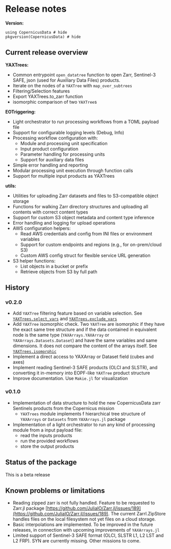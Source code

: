 # Release notes

**Version:**
```@example env
using CopernicusData # hide
pkgversion(CopernicusData) # hide
```

## Current release overview

**YAXTrees:**

* Common entrypoint `open_datatree` function to open Zarr, Sentinel-3 SAFE, json (used for Auxiliary Data Files) products.
* Iterate on the nodes of a `YAXTree` with `map_over_subtrees`
* Filtering/Selection features
* Export YAXTrees.to_zarr function
* isomorphic comparison of two `YAXTree`s

**EOTriggering:**

* Light orchestrator to run processing workflows from a TOML payload file
* Support for configurable logging levels (Debug, Info)
* Processing workflow configuration with:
  * Module and processing unit specification
  * Input product configuration
  * Parameter handling for processing units
  * Support for auxiliary data files
* Simple error handling and reporting
* Modular processing unit execution through function calls
* Support for multiple input products as YAXTrees

**utils:**

* Utilities for uploading Zarr datasets and files to S3-compatible object storage
* Functions for walking Zarr directory structures and uploading all contents with correct content types
* Support for custom S3 object metadata and content type inference
* Error handling and logging for upload operations
* AWS configuration helpers:
  * Read AWS credentials and config from INI files or environment variables
  * Support for custom endpoints and regions (e.g., for on-prem/cloud S3)
  * Custom AWS config struct for flexible service URL generation
* S3 helper functions:
  * List objects in a bucket or prefix
  * Retrieve objects from S3 by full path

## History

### v0.2.0

* Add `YAXTree` filtering feature based on variable selection. See [`YAXTrees.select_vars`](@ref) and [`YAXTrees.exclude_vars`](@ref)
* Add `YAXTree` isomorphic check. Two `YAXTree` are isomorphic if they have the exact same tree structure and if the data contained in equivalent node
is the same type (`YAXArrays.YAXArray` or `YAXArrays.Datasets.Dataset`) and have the same variables and same dimensions. 
It does not compare the content of the arrays itself. See [`YAXTrees.isomorphic`](@ref)
* Implement a direct access to YAXArray or Dataset field (cubes and axes)
* Implement reading Sentinel-3 SAFE products (OLCI and SLSTR), and converting it in-memory into EOPF-like `YAXTree` product structure
* Improve documentation. Use `Makie.jl` for visualization

### v0.1.0

* Implementation of data structure to hold the new CopernicusData zarr Sentinels products from the Copernicus mission
    * `YAXTrees` module implements f hierarchical tree structure of `YAXArrays` or `Datasets` from `YAXArrays.jl` package
* Implementation of a light orchestrator to run any kind of processing module from a input payload file: 
    * read the inputs products
    * run the provided workflows
    * store the output products

## Status of the package

This is a beta release

## Known problems or limitations
 * Reading zipped zarr is not fully handled. Feature to be requested to Zarr.jl package [https://github.com/JuliaIO/Zarr.jl/issues/189](https://github.com/JuliaIO/Zarr.jl/issues/189). The current Zarrl.ZipStore handles files on the local filesystem not yet files on a cloud storage.
 * Basic interpolations are implemented. To be improved in the future releases, in connection with upcoming improvements of `YAXArrays.jl`
 * Limited support of Sentinel-3 SAFE format (OLCI, SLSTR L1, L2 LST and L2 FRP). SYN are currently missing. Other missions to come.

